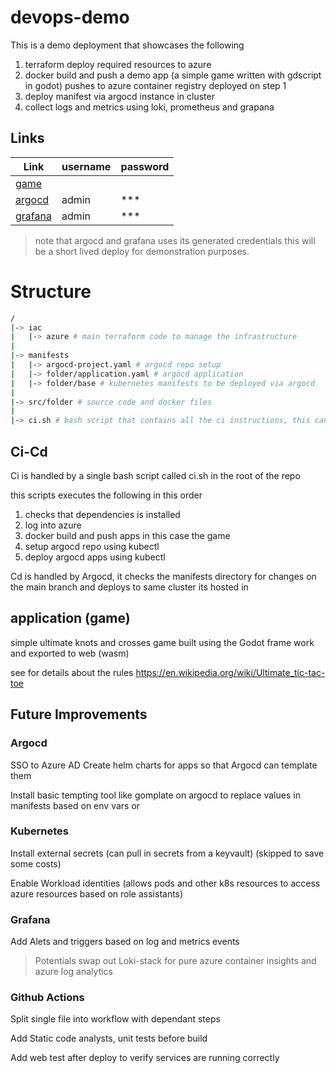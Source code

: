 # devops-demo

This is a demo deployment that showcases the following

1. terraform deploy required resources to azure
2. docker build and push a demo app (a simple game written with gdscript in godot) pushes to azure container registry deployed on step 1
3. deploy manifest via argocd instance in cluster
4. collect logs and metrics using loki, prometheus and grapana

## Links

|**Link**|**username**|**password**|
|---|---|---|
|[game](https://game.devops-demo.reinier.co.za/)|||
|[argocd](https://argocd.devops-demo.reinier.co.za/)|admin|***|
|[grafana](https://grafana.devops-demo.reinier.co.za/login)|admin|***|

> note that argocd and grafana uses its generated credentials this will be a short lived deploy for demonstration purposes.

# Structure

```bash
/
|-> iac
|   |-> azure # main terraform code to manage the infrastructure
|
|-> manifests
|   |-> argocd-project.yaml # argocd repo setup
|   |-> folder/application.yaml # argocd application
|   |-> folder/base # kubernetes manifests to be deployed via argocd
|
|-> src/folder # source code and docker files
|
|-> ci.sh # bash script that contains all the ci instructions, this can also be ran locally
```

## Ci-Cd

Ci is handled by a single bash script called ci.sh in the root of the repo

this scripts executes the following in this order

1. checks that dependencies is installed
2. log into azure
3. docker build and push apps in this case the game
4. setup argocd repo using kubectl
5. deploy argocd apps using kubectl

Cd is handled by Argocd, it checks the manifests directory for changes on the main branch and deploys to same cluster its hosted in

## application (game)

simple ultimate knots and crosses game built using the Godot frame work and exported to web (wasm)

see for details about the rules https://en.wikipedia.org/wiki/Ultimate_tic-tac-toe 

## Future Improvements

### Argocd

SSO to Azure AD
Create helm charts for apps so that Argocd can template them

Install basic tempting tool like gomplate on argocd to replace values in manifests based on env vars or 

### Kubernetes

Install external secrets (can pull in secrets from a keyvault) (skipped to save some costs)

Enable Workload identities (allows pods and other k8s resources to access azure resources based on role assistants)

### Grafana

Add Alets and triggers based on log and metrics events

> Potentials swap out Loki-stack for pure azure container insights and azure log analytics

### Github Actions

Split single file into workflow with dependant steps

Add Static code analysts, unit tests before build

Add web test after deploy to verify services are running correctly 

